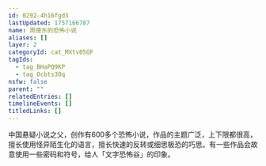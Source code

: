 ```yaml
---
id: 0292-4h16fgd3
lastUpdated: 1757166787
name: 周德东的恐怖小说
aliases: []
layer: 2
categoryId: cat_MXtv05QF
tagIds:
  - tag_BHaPQ9KP
  - tag_Ocbts3Oq
nsfw: false
parent: ""
relatedEntries: []
timelineEvents: []
titledLinks: []
---
```


中国悬疑小说之父，创作有600多个恐怖小说，作品的主题广泛，上下限都很高，擅长使用怪异陌生化的语言，擅长快速的反转或细思极恐的巧思。有一些作品会故意使用一些密码和符号，给人「文字恐怖谷」的印象。
